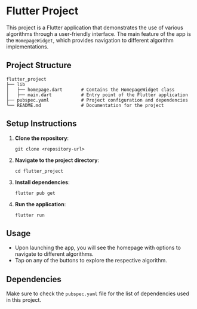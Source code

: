 # Flutter Project

This project is a Flutter application that demonstrates the use of various algorithms through a user-friendly interface. The main feature of the app is the `HomepageWidget`, which provides navigation to different algorithm implementations.

## Project Structure

```
flutter_project
├── lib
│   ├── homepage.dart       # Contains the HomepageWidget class
│   ├── main.dart           # Entry point of the Flutter application
├── pubspec.yaml            # Project configuration and dependencies
└── README.md               # Documentation for the project
```

## Setup Instructions

1. **Clone the repository**:
   ```
   git clone <repository-url>
   ```

2. **Navigate to the project directory**:
   ```
   cd flutter_project
   ```

3. **Install dependencies**:
   ```
   flutter pub get
   ```

4. **Run the application**:
   ```
   flutter run
   ```

## Usage

- Upon launching the app, you will see the homepage with options to navigate to different algorithms.
- Tap on any of the buttons to explore the respective algorithm.

## Dependencies

Make sure to check the `pubspec.yaml` file for the list of dependencies used in this project.